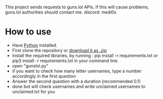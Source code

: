 This project sends requests to guns.lol APIs. If this will cause problems, guns.lol authorities should contact me. discord: medi0s

# How to use
- Have <a href="https://www.python.org/">Python</a> installed.
- First clone the repository or <a href="https://github.com/2xrd/guns.lol-username-checker/archive/refs/heads/main.zip">download it as .zip</a>
- Install the required libraries, by running : pip install -r requirements.txt or pip3 install -r requirements.txt in your command line.
- open "gunslol.py"
- if you want to check how many letter usernames, type a number accordingly in the first question
- Answer the second question with a duration (recommended 0.1)
- done bot will check usernames and write unclaimed usernames to unclaimed.txt for you


